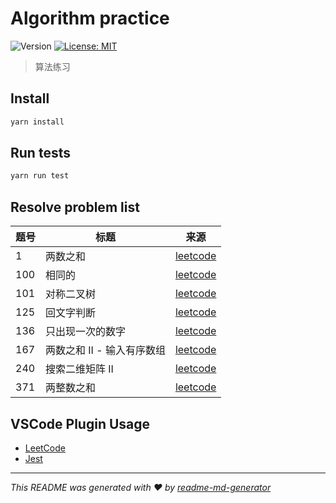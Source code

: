 # Algorithm practice

![Version](https://img.shields.io/badge/version-1.0.0-blue.svg?cacheSeconds=2592000)
[![License: MIT](https://img.shields.io/badge/License-MIT-yellow.svg)](#)

> 算法练习

## Install

```sh
yarn install
```

## Run tests

```sh
yarn run test
```

## Resolve problem list

| 题号 | 标题                       | 来源                                                                            |
| ---- | -------------------------- | ------------------------------------------------------------------------------- |
| 1    | 两数之和                   | [leetcode](https://leetcode-cn.com/problems/two-sum/)                           |
| 100  | 相同的                     | [leetcode](https://leetcode-cn.com/problems/same-tree/description/)             |
| 101  | 对称二叉树                 | [leetcode](https://leetcode-cn.com/problems/symmetric-tree/)                    |
| 125  | 回文字判断                 | [leetcode](https://leetcode-cn.com/problems/valid-palindrome/)                  |
| 136  | 只出现一次的数字           | [leetcode](https://leetcode-cn.com/problems/single-number/)                     |
| 167  | 两数之和 II - 输入有序数组 | [leetcode](https://leetcode-cn.com/problems/two-sum-ii-input-array-is-sorted/)  |
| 240  | 搜索二维矩阵 II            | [leetcode](https://leetcode-cn.com/problems/search-a-2d-matrix-ii/description/) |
| 371  | 两整数之和                 | [leetcode](https://leetcode-cn.com/problems/sum-of-two-integers/)               |

## VSCode Plugin Usage

- [LeetCode](https://marketplace.visualstudio.com/items?itemName=LeetCode.vscode-leetcode)
- [Jest](https://marketplace.visualstudio.com/items?itemName=Orta.vscode-jest)

---

_This README was generated with ❤️ by [readme-md-generator](https://github.com/kefranabg/readme-md-generator)_
